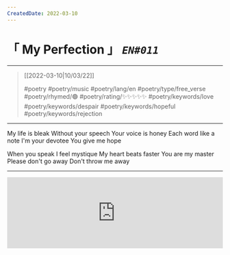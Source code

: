 ```yaml
---
CreatedDate: 2022-03-10
---
```

# &#12300; My Perfection &#12301; *`EN#011`*

---

> [[2022-03-10|10/03/22]]
> 
> #poetry 
> #poetry/music 
> #poetry/lang/en 
> #poetry/type/free_verse 
> #poetry/rhymed/🟢 
> #poetry/rating/✨✨✨✨✨ 
> #poetry/keywords/love   #poetry/keywords/despair #poetry/keywords/hopeful #poetry/keywords/rejection 

---

My life is bleak
Without your speech
Your voice is honey
Each word like a note
I'm your devotee
You give me hope

When you speak
I feel mystique
My heart beats faster
You are my master
Please don't go away
Don't throw me away

---

<iframe width="100%" height="166" scrolling="no" frameborder="no" allow="autoplay" src="https://w.soundcloud.com/player/?url=https%3A//api.soundcloud.com/tracks/1029008449&color=%23ff5500&auto_play=false&hide_related=false&show_comments=true&show_user=true&show_reposts=false&show_teaser=true"></iframe>